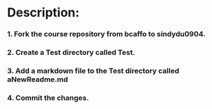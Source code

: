 # Description:
### 1. Fork the course repository from bcaffo to sindydu0904.
### 2. Create a Test directory called Test.
### 3. Add a markdown file to the Test directory called aNewReadme.md
### 4. Commit the changes. 


